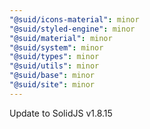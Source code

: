 ```yaml
---
"@suid/icons-material": minor
"@suid/styled-engine": minor
"@suid/material": minor
"@suid/system": minor
"@suid/types": minor
"@suid/utils": minor
"@suid/base": minor
"@suid/site": minor
---
```


Update to SolidJS v1.8.15
